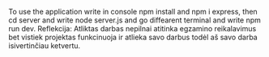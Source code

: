 To use the application write in console npm install and npm i express, then cd server and write node server.js and go diffearent terminal and write npm run dev.
Reflekcija: Atliktas darbas nepilnai atitinka egzamino reikalavimus bet vistiek projektas funkcinuoja ir atlieka savo darbus todėl aš savo darba isivertinčiau ketvertu.
